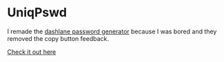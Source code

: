 # UniqPswd

I remade the [dashlane password generator](https://www.dashlane.com/features/password-generator) because I was bored and they removed the copy button feedback.

[Check it out here](https://pensive-lichterman-a3482f.netlify.app/)
